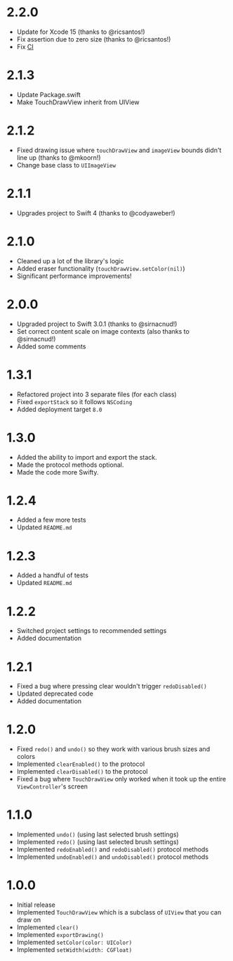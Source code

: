 # 2.2.0

- Update for Xcode 15 (thanks to @ricsantos!)
- Fix assertion due to zero size (thanks to @ricsantos!)
- Fix [CI](https://app.travis-ci.com/github/dehli/TouchDraw)

# 2.1.3

- Update Package.swift
- Make TouchDrawView inherit from UIView

# 2.1.2

- Fixed drawing issue where `touchDrawView` and `imageView` bounds
  didn't line up (thanks to @mkoorn!)
- Change base class to `UIImageView`

# 2.1.1

- Upgrades project to Swift 4 (thanks to @codyaweber!)

# 2.1.0

- Cleaned up a lot of the library's logic
- Added eraser functionality (`touchDrawView.setColor(nil)`)
- Significant performance improvements!

# 2.0.0

- Upgraded project to Swift 3.0.1 (thanks to @sirnacnud!)
- Set correct content scale on image contexts (also thanks to @sirnacnud!)
- Added some comments

# 1.3.1

- Refactored project into 3 separate files (for each class)
- Fixed `exportStack` so it follows `NSCoding`
- Added deployment target `8.0`

# 1.3.0

- Added the ability to import and export the stack.
- Made the protocol methods optional.
- Made the code more Swifty.

# 1.2.4

- Added a few more tests
- Updated `README.md`

# 1.2.3

- Added a handful of tests
- Updated `README.md`

# 1.2.2

- Switched project settings to recommended settings
- Added documentation

# 1.2.1

- Fixed a bug where pressing clear wouldn't trigger `redoDisabled()`
- Updated deprecated code
- Added documentation

# 1.2.0

- Fixed `redo()` and `undo()` so they work with various brush sizes and colors
- Implemented `clearEnabled()` to the protocol
- Implemented `clearDisabled()` to the protocol
- Fixed a bug where `TouchDrawView` only worked when it took up the entire `ViewController`'s screen

# 1.1.0

- Implemented `undo()` (using last selected brush settings)
- Implemented `redo()` (using last selected brush settings)
- Implemented `redoEnabled()` and `redoDisabled()` protocol methods
- Implemented `undoEnabled()` and `undoDisabled()` protocol methods

# 1.0.0

- Initial release
- Implemented `TouchDrawView` which is a subclass of `UIView` that you can draw on
- Implemented `clear()`
- Implemented `exportDrawing()`
- Implemented `setColor(color: UIColor)`
- Implemented `setWidth(width: CGFloat)`
